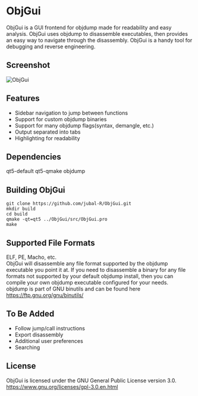 # ObjGui
ObjGui is a GUI frontend for objdump made for readability and easy analysis. ObjGui uses objdump to disassemble executables, then provides an easy way to navigate through the disassembly. ObjGui is a handy tool for debugging and reverse engineering.

## Screenshot
![ObjGui](https://github.com/jubal-R/ObjGui/blob/master/screenshots/objGui.png)

## Features
- Sidebar navigation to jump between functions
- Support for custom objdump binaries
- Support for many objdump flags(syntax, demangle, etc.)
- Output separated into tabs
- Highlighting for readability

## Dependencies
qt5-default qt5-qmake objdump

## Building ObjGui
`git clone https://github.com/jubal-R/ObjGui.git`  
`mkdir build`  
`cd build`  
`qmake -qt=qt5 ../ObjGui/src/ObjGui.pro`  
`make`

## Supported File Formats
ELF, PE, Macho, etc.  
ObjGui will disassemble any file format supported by the objdump executable you point it at. If you need to disassemble a binary for any file formats not supported by your default objdump install, then you can compile your own objdump executable configured for your needs.  
objdump is part of GNU binutils and can be found here <https://ftp.gnu.org/gnu/binutils/>

## To Be Added
- Follow jump/call instructions
- Export disassembly
- Additional user preferences
- Searching

## License
ObjGui is licensed under the GNU General Public License version 3.0.  
<https://www.gnu.org/licenses/gpl-3.0.en.html>
